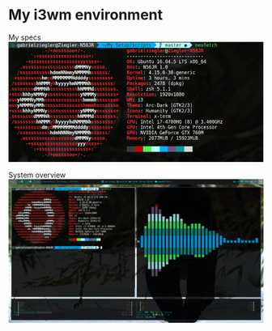 # My i3wm environment

My specs
![neofetch](./images/neofetch.png)

System overview
![fullscreen image](./images/fullscreen.png)

